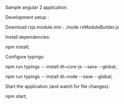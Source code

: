 Sample angular 2 application.

Development setup : 

Download rxjs.module.min : ./node rxModuleBuilder.js

Install dependencies:

npm install;

Configure typings:

npm run typings -- install dt~core-js --save --global;

npm run typings -- install dt~node --save --global;

Start the application (and watch for file changes):

npm start;


